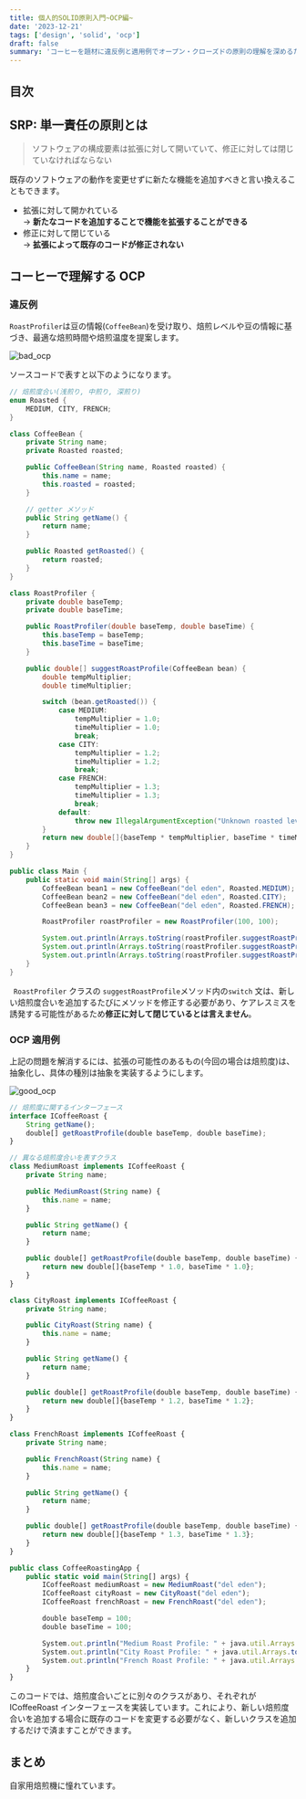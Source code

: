 ```yaml
---
title: 個人的SOLID原則入門~OCP編~
date: '2023-12-21'
tags: ['design', 'solid', 'ocp']
draft: false
summary: 'コーヒーを題材に違反例と適用例でオープン・クローズドの原則の理解を深めるための記事'
---
```


## 目次

<TOCInline toc={props.toc} exclude="目次" toHeading={3} />

## SRP: 単一責任の原則とは

> ソフトウェアの構成要素は拡張に対して開いていて、修正に対しては閉じていなければならない

既存のソフトウェアの動作を変更せずに新たな機能を追加すべきと言い換えることもできます。

- 拡張に対して開かれている  
  → **新たなコードを追加することで機能を拡張することができる**
- 修正に対して閉じている  
  → **拡張によって既存のコードが修正されない**

## コーヒーで理解する OCP

### 違反例

`RoastProfiler`は豆の情報(`CoffeeBean`)を受け取り、焙煎レベルや豆の情報に基づき、最適な焙煎時間や焙煎温度を提案します。

![bad_ocp](/static/images/design/solid/open_closed/bad_ocp.png)

ソースコードで表すと以下のようになります。

```java
// 焙煎度合い(浅煎り, 中煎り, 深煎り)
enum Roasted {
    MEDIUM, CITY, FRENCH;
}

class CoffeeBean {
    private String name;
    private Roasted roasted;

    public CoffeeBean(String name, Roasted roasted) {
        this.name = name;
        this.roasted = roasted;
    }

    // getter メソッド
    public String getName() {
        return name;
    }

    public Roasted getRoasted() {
        return roasted;
    }
}

class RoastProfiler {
    private double baseTemp;
    private double baseTime;

    public RoastProfiler(double baseTemp, double baseTime) {
        this.baseTemp = baseTemp;
        this.baseTime = baseTime;
    }

    public double[] suggestRoastProfile(CoffeeBean bean) {
        double tempMultiplier;
        double timeMultiplier;

        switch (bean.getRoasted()) {
            case MEDIUM:
                tempMultiplier = 1.0;
                timeMultiplier = 1.0;
                break;
            case CITY:
                tempMultiplier = 1.2;
                timeMultiplier = 1.2;
                break;
            case FRENCH:
                tempMultiplier = 1.3;
                timeMultiplier = 1.3;
                break;
            default:
                throw new IllegalArgumentException("Unknown roasted level: " + bean.getRoasted());
        }
        return new double[]{baseTemp * tempMultiplier, baseTime * timeMultiplier};
    }
}

public class Main {
    public static void main(String[] args) {
        CoffeeBean bean1 = new CoffeeBean("del eden", Roasted.MEDIUM);
        CoffeeBean bean2 = new CoffeeBean("del eden", Roasted.CITY);
        CoffeeBean bean3 = new CoffeeBean("del eden", Roasted.FRENCH);

        RoastProfiler roastProfiler = new RoastProfiler(100, 100);

        System.out.println(Arrays.toString(roastProfiler.suggestRoastProfile(bean1)));
        System.out.println(Arrays.toString(roastProfiler.suggestRoastProfile(bean2)));
        System.out.println(Arrays.toString(roastProfiler.suggestRoastProfile(bean3)));
    }
}
```

` RoastProfiler` クラスの `suggestRoastProfile`メソッド内の`switch` 文は、新しい焙煎度合いを追加するたびにメソッドを修正する必要があり、ケアレスミスを誘発する可能性があるため**修正に対して閉じているとは言えません**。

### OCP 適用例

上記の問題を解消するには、拡張の可能性のあるもの(今回の場合は焙煎度)は、抽象化し、具体の種別は抽象を実装するようにします。

![good_ocp](/static/images/design/solid/open_closed/good_ocp.png)

```typescript
// 焙煎度に関するインターフェース
interface ICoffeeRoast {
    String getName();
    double[] getRoastProfile(double baseTemp, double baseTime);
}

// 異なる焙煎度合いを表すクラス
class MediumRoast implements ICoffeeRoast {
    private String name;

    public MediumRoast(String name) {
        this.name = name;
    }

    public String getName() {
        return name;
    }

    public double[] getRoastProfile(double baseTemp, double baseTime) {
        return new double[]{baseTemp * 1.0, baseTime * 1.0};
    }
}

class CityRoast implements ICoffeeRoast {
    private String name;

    public CityRoast(String name) {
        this.name = name;
    }

    public String getName() {
        return name;
    }

    public double[] getRoastProfile(double baseTemp, double baseTime) {
        return new double[]{baseTemp * 1.2, baseTime * 1.2};
    }
}

class FrenchRoast implements ICoffeeRoast {
    private String name;

    public FrenchRoast(String name) {
        this.name = name;
    }

    public String getName() {
        return name;
    }

    public double[] getRoastProfile(double baseTemp, double baseTime) {
        return new double[]{baseTemp * 1.3, baseTime * 1.3};
    }
}

public class CoffeeRoastingApp {
    public static void main(String[] args) {
        ICoffeeRoast mediumRoast = new MediumRoast("del eden");
        ICoffeeRoast cityRoast = new CityRoast("del eden");
        ICoffeeRoast frenchRoast = new FrenchRoast("del eden");

        double baseTemp = 100;
        double baseTime = 100;

        System.out.println("Medium Roast Profile: " + java.util.Arrays.toString(mediumRoast.getRoastProfile(baseTemp, baseTime)));
        System.out.println("City Roast Profile: " + java.util.Arrays.toString(cityRoast.getRoastProfile(baseTemp, baseTime)));
        System.out.println("French Roast Profile: " + java.util.Arrays.toString(frenchRoast.getRoastProfile(baseTemp, baseTime)));
    }
}
```

このコードでは、焙煎度合いごとに別々のクラスがあり、それぞれが ICoffeeRoast インターフェースを実装しています。これにより、新しい焙煎度合いを追加する場合に既存のコードを変更する必要がなく、新しいクラスを追加するだけで済ますことができます。

## まとめ

自家用焙煎機に憧れています。

